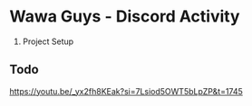# Wawa Guys - Discord Activity

1. Project Setup

## Todo

https://youtu.be/_yx2fh8KEak?si=7Lsiod5OWT5bLpZP&t=1745
